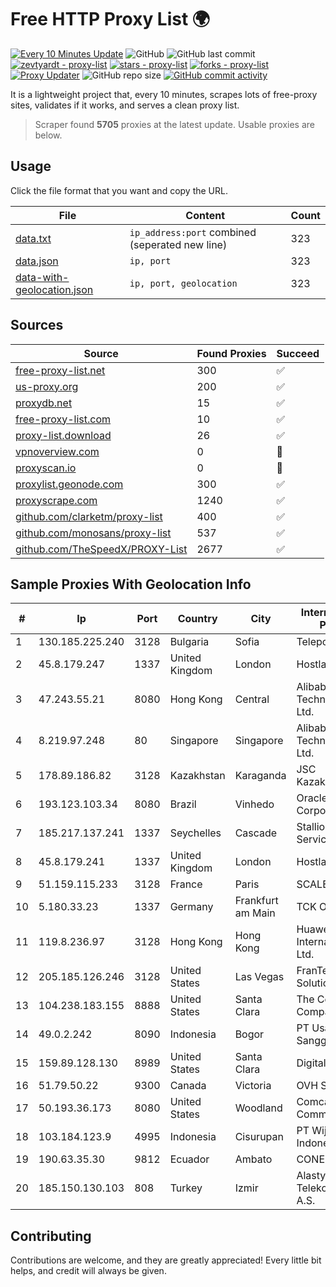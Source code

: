 
# Free HTTP Proxy List 🌍

[![Every 10 Minutes Update](https://github.com/mertguvencli/http-proxy-list/actions/workflows/main.yml/badge.svg?branch=main)](https://github.com/mertguvencli/http-proxy-list/actions/workflows/main.yml)
![GitHub](https://img.shields.io/github/license/mertguvencli/http-proxy-list)
![GitHub last commit](https://img.shields.io/github/last-commit/mertguvencli/http-proxy-list)
[![zevtyardt - proxy-list](https://img.shields.io/static/v1?label=zevtyardt&message=proxy-list&color=blue&logo=github)](https://github.com/zevtyardt/proxy-list "Go to GitHub repo")
[![stars - proxy-list](https://img.shields.io/github/stars/zevtyardt/proxy-list?style=social)](https://github.com/zevtyardt/proxy-list)
[![forks - proxy-list](https://img.shields.io/github/forks/zevtyardt/proxy-list?style=social)](https://github.com/zevtyardt/proxy-list)
[![Proxy Updater](https://github.com/zevtyardt/proxy-list/workflows/Proxy%20Updater/badge.svg)](https://github.com/zevtyardt/proxy-list/actions?query=workflow:"Proxy+Updater")
![GitHub repo size](https://img.shields.io/github/repo-size/zevtyardt/proxy-list)
[![GitHub commit activity](https://img.shields.io/github/commit-activity/m/zevtyardt/proxy-list?logo=commits)](https://github.com/zevtyardt/proxy-list/commits/main)

It is a lightweight project that, every 10 minutes, scrapes lots of free-proxy sites, validates if it works, and serves a clean proxy list.

> Scraper found **5705** proxies at the latest update. Usable proxies are below.

## Usage

Click the file format that you want and copy the URL.

|File|Content|Count|
|----|-------|-----|
|[data.txt](https://raw.githubusercontent.com/mertguvencli/http-proxy-list/main/proxy-list/data.txt)|`ip_address:port` combined (seperated new line)|323|
|[data.json](https://raw.githubusercontent.com/mertguvencli/http-proxy-list/main/proxy-list/data.json)|`ip, port`|323|
|[data-with-geolocation.json](https://raw.githubusercontent.com/mertguvencli/http-proxy-list/main/proxy-list/data-with-geolocation.json)|`ip, port, geolocation`|323|

## Sources

|Source|Found Proxies|Succeed|
|------|-------------|-------|
|[free-proxy-list.net](https://free-proxy-list.net)|300|✅|
|[us-proxy.org](https://www.us-proxy.org)|200|✅|
|[proxydb.net](http://proxydb.net)|15|✅|
|[free-proxy-list.com](https://free-proxy-list.com/?page=&port=&type%5B%5D=http&type%5B%5D=https&up_time=0&search=Search)|10|✅|
|[proxy-list.download](https://www.proxy-list.download/HTTP)|26|✅|
|[vpnoverview.com](https://vpnoverview.com/privacy/anonymous-browsing/free-proxy-servers)|0|🚫|
|[proxyscan.io](https://www.proxyscan.io)|0|🚫|
|[proxylist.geonode.com](https://proxylist.geonode.com/api/proxy-list?limit=300&page=1&sort_by=lastChecked&sort_type=desc&protocols=http,https)|300|✅|
|[proxyscrape.com](https://api.proxyscrape.com/v2/?request=displayproxies&protocol=http&timeout=10000&country=all&ssl=all&anonymity=all)|1240|✅|
|[github.com/clarketm/proxy-list](https://raw.githubusercontent.com/clarketm/proxy-list/master/proxy-list-raw.txt)|400|✅|
|[github.com/monosans/proxy-list](https://raw.githubusercontent.com/monosans/proxy-list/main/proxies/http.txt)|537|✅|
|[github.com/TheSpeedX/PROXY-List](https://raw.githubusercontent.com/TheSpeedX/PROXY-List/master/http.txt)|2677|✅|


## Sample Proxies With Geolocation Info

|#|Ip|Port|Country|City|Internet Service Provider|
|-|--|----|-------|----|-------------------------|
|1|130.185.225.240|3128|Bulgaria|Sofia|Telepoint Ltd|
|2|45.8.179.247|1337|United Kingdom|London|Hostland LLC|
|3|47.243.55.21|8080|Hong Kong|Central|Alibaba (US) Technology Co., Ltd.|
|4|8.219.97.248|80|Singapore|Singapore|Alibaba (US) Technology Co., Ltd.|
|5|178.89.186.82|3128|Kazakhstan|Karaganda|JSC Kazakhtelecom|
|6|193.123.103.34|8080|Brazil|Vinhedo|Oracle Corporation|
|7|185.217.137.241|1337|Seychelles|Cascade|Stallion Network Services Limited|
|8|45.8.179.241|1337|United Kingdom|London|Hostland LLC|
|9|51.159.115.233|3128|France|Paris|SCALEWAY|
|10|5.180.33.23|1337|Germany|Frankfurt am Main|TCK OOO|
|11|119.8.236.97|3128|Hong Kong|Hong Kong|Huawei International Pte. Ltd.|
|12|205.185.126.246|3128|United States|Las Vegas|FranTech Solutions|
|13|104.238.183.155|8888|United States|Santa Clara|The Constant Company|
|14|49.0.2.242|8090|Indonesia|Bogor|PT Usaha Adi Sanggoro|
|15|159.89.128.130|8989|United States|Santa Clara|DigitalOcean, LLC|
|16|51.79.50.22|9300|Canada|Victoria|OVH SAS|
|17|50.193.36.173|8080|United States|Woodland|Comcast Cable Communications|
|18|103.184.123.9|4995|Indonesia|Cisurupan|PT Wijaya Trimitra Indonesia|
|19|190.63.35.30|9812|Ecuador|Ambato|CONECEL|
|20|185.150.130.103|808|Turkey|Izmir|Alastyr Telekomunikasyon A.S.|



## Contributing

Contributions are welcome, and they are greatly appreciated! Every
little bit helps, and credit will always be given.

